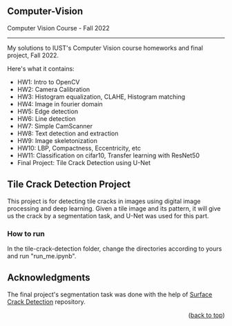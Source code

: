 <!-- Improved compatibility of back to top link: See: https://github.com/othneildrew/Best-README-Template/pull/73 -->
<a name="readme-top"></a>
<!--
*** Thanks for checking out the Best-README-Template. If you have a suggestion
*** that would make this better, please fork the repo and create a pull request
*** or simply open an issue with the tag "enhancement".
*** Don't forget to give the project a star!
*** Thanks again! Now go create something AMAZING! :D
-->



<!-- PROJECT SHIELDS -->
<!--
*** I'm using markdown "reference style" links for readability.
*** Reference links are enclosed in brackets [ ] instead of parentheses ( ).
*** See the bottom of this document for the declaration of the reference variables
*** for contributors-url, forks-url, etc. This is an optional, concise syntax you may use.
*** https://www.markdownguide.org/basic-syntax/#reference-style-links
-->

<!-- ABOUT THE PROJECT -->
## Computer-Vision
Computer Vision Course - Fall 2022

----------------------------------------------------


My solutions to IUST's Computer Vision course homeworks and final project, Fall 2022.

Here's what it contains:
* HW1: Intro to OpenCV
* HW2: Camera Calibration
* HW3: Histogram equalization, CLAHE, Histogram matching
* HW4: Image in fourier domain
* HW5: Edge detection
* HW6: Line detection
* HW7: Simple CamScanner
* HW8: Text detection and extraction
* HW9: Image skeletonization
* HW10: LBP, Compactness, Eccentricity, etc
* HW11: Classification on cifar10, Transfer learning with ResNet50
* Final Project: Tile Crack Detection using U-Net


<!-- GETTING STARTED -->
## Tile Crack Detection Project
 This project is for detecting tile cracks in images using digital image processing and deep learning. Given a tile image and its pattern, it will give us the crack by a segmentation task, and U-Net was used for this part.

### How to run

In the tile-crack-detection folder, change the directories according to yours and run "run_me.ipynb".




<!-- ACKNOWLEDGMENTS -->
## Acknowledgments

The final project's segmentation task was done with the help of [Surface Crack Detection](https://github.com/arthurflor23/surface-crack-detection) repository.


<p align="right">(<a href="#readme-top">back to top</a>)</p>
